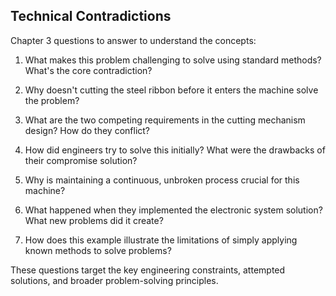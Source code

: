 ## Technical Contradictions

Chapter 3 questions to answer to understand the concepts:

1. What makes this problem challenging to solve using standard methods? What's the core contradiction?

2. Why doesn't cutting the steel ribbon before it enters the machine solve the problem?

3. What are the two competing requirements in the cutting mechanism design? How do they conflict?

4. How did engineers try to solve this initially? What were the drawbacks of their compromise solution?

5. Why is maintaining a continuous, unbroken process crucial for this machine?

6. What happened when they implemented the electronic system solution? What new problems did it create?

7. How does this example illustrate the limitations of simply applying known methods to solve problems?

These questions target the key engineering constraints, attempted solutions, and broader problem-solving principles.
